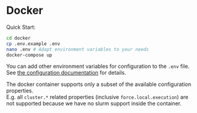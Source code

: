 # Docker

Quick Start:

```sh
cd docker
cp .env.example .env
nano .env # Adapt environment variables to your needs
docker-compose up
```

You can add other environment variables for configuration to the `.env` file.  
See [the configuration documentation](./Configuration.md) for details.

The docker container supports only a subset of the available configuration properties.  
E.g. all `cluster.*` related properties (inclusive `force.local.execution`) are not supported because we have no slurm support inside the container.
